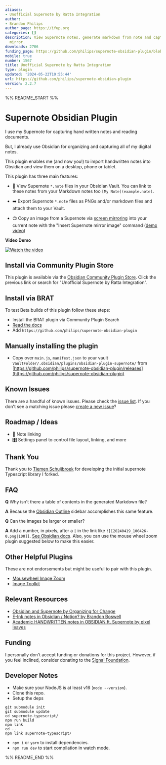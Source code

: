 ```yaml
---
aliases:
- Unofficial Supernote by Ratta Integration
author:
- Brandon Philips
author_page: https://ifup.org
categories: []
description: View Supernote notes, generate markdown from note and capture screen
  mirror.
downloads: 2706
funding_page: https://github.com/philips/supernote-obsidian-plugin/blob/main/README.md#funding
mobile: true
number: 1567
title: Unofficial Supernote by Ratta Integration
type: plugin
updated: '2024-05-22T10:55:44'
url: https://github.com/philips/supernote-obsidian-plugin
version: 2.2.7
---
```


%% README_START %%

# Supernote Obsidian Plugin

I use my Supernote for capturing hand written notes and reading documents.

But, I already use Obsidian for organizing and capturing all of my digital notes.

This plugin enables me (and now you!) to import handwritten notes into Obsidian and view them on a desktop, phone or tablet.

This plugin has three main features:

- 📝 View Supernote `*.note` files in your Obsidian Vault. You can link to these notes from your Markdown notes too `[My Note](example.note)`.

- ➡️  Export Supernote `*.note` files as PNGs and/or markdown files and attach them to your Vault.

- 📺 Copy an image from a Supernote via [screen mirroring](https://support.supernote.com/en_US/organizing-managing/1791924-screen-mirroring) into your current note with the "Insert Supernote mirror image" command ([demo video](https://youtu.be/Ih_NW-z_aLw))

**Video Demo**

[![Watch the video](https://img.youtube.com/vi/tEoW35fYVew/hqdefault.jpg)](https://www.youtube.com/watch?v=tEoW35fYVew)

## Install via Community Plugin Store

This plugin is available via the [Obsidian Community Plugin Store](https://obsidian.md/plugins?id=supernote). Click the previous link or search for "Unofficial Supernote by Ratta Integration". 

## Install via BRAT

To test Beta builds of this plugin follow these steps:

- Install the BRAT plugin via Community Plugin Search
- [Read the docs](https://tfthacker.com/BRAT)
- Add `https://github.com/philips/supernote-obsidian-plugin`

## Manually installing the plugin

- Copy over `main.js`, `manifest.json` to your vault `VaultFolder/.obsidian/plugins/obsidian-plugin-supernote/` from [https://github.com/philips/supernote-obsidian-plugin/releases](https://github.com/philips/supernote-obsidian-plugin)

## Known Issues

There are a handful of known issues. Please check the [issue list](https://github.com/philips/supernote-obsidian-plugin/issues). If you don't see a matching issue please [create a new issue](https://github.com/philips/supernote-obsidian-plugin/issues)?

## Roadmap / Ideas

- 🔗 Note linking
- 🎛️ Settings panel to control file layout, linking, and more

## Thank You

Thank you to [Tiemen Schuijbroek](https://gitlab.com/Tiemen/supernote) for developing the initial supernote Typescript library I forked.

## FAQ

**Q** Why isn't there a table of contents in the generated Markdown file? 

**A** Because the [Obsidian Outline](https://help.obsidian.md/Plugins/Outline) sidebar accomplishes this same feature.

**Q** Can the images be larger or smaller?

**A** Add a number, in pixels, after a `|` in the link like `![[20240419_100426-0.png|100]]`. [See Obsidian docs](https://help.obsidian.md/Linking+notes+and+files/Embed+files#Embed+an+image+in+a+note). Also, you can use the mouse wheel zoom plugin suggested below to make this easier.

## Other Helpful Plugins

These are not endorsements but might be useful to pair with this plugin.

- [Mousewheel Image Zoom](https://obsidian.md/plugins?id=mousewheel-image-zoom)
- [Image Toolkit](https://obsidian.md/plugins?id=obsidian-image-toolkit)

## Relevant Resources

- [Obsidian and Supernote by Organizing for Change](https://www.youtube.com/watch?v=2zKD79e-V_U)
- [E-Ink notes in Obsidian / Notion? by Brandon Boswell](https://www.youtube.com/watch?v=kW8I8B-eCRk)
- [Academic HANDWRITTEN notes in OBSIDIAN ft. Supernote by pixel leaves](https://www.youtube.com/watch?v=lzYCPkVnqIM)

## Funding

I personally don't accept funding or donations for this project. However, if you feel inclined, consider donating to the [Signal Foundation](https://signal.org/donate/).

## Developer Notes

- Make sure your NodeJS is at least v16 (`node --version`).
- Clone this repo.
- Setup the deps

```
git submodule init
git submodule update
cd supernote-typescript/
npm run build
npm link
cd ..
npm link supernote-typescript/
```

- `npm i` or `yarn` to install dependencies.
- `npm run dev` to start compilation in watch mode.


%% README_END %%